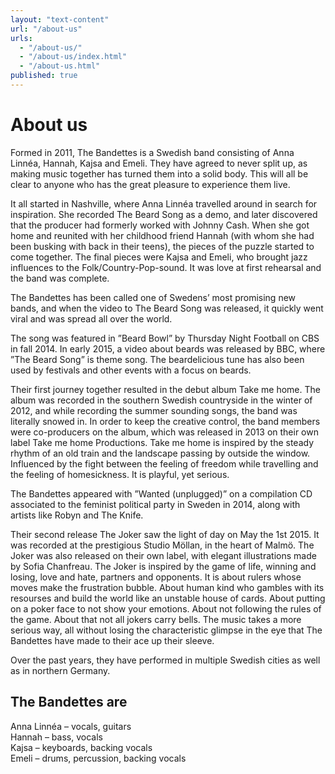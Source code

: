 ```yaml
---
layout: "text-content"
url: "/about-us"
urls: 
  - "/about-us/"
  - "/about-us/index.html"
  - "/about-us.html"
published: true
---
```




# About us

Formed in 2011, The Bandettes is a Swedish band consisting of Anna Linnéa, Hannah, Kajsa and Emeli. They have agreed to never split up, as making music together has turned them into a solid body. This will all be clear to anyone who has the great pleasure to experience them live.

It all started in Nashville, where Anna Linnéa travelled around in search for inspiration. She recorded The Beard Song as a demo, and later discovered that the producer had formerly worked with Johnny Cash. When she got home and reunited with her childhood friend Hannah (with whom she had been busking with back in their teens), the pieces of the puzzle started to come together. The final pieces were Kajsa and Emeli, who brought jazz influences to the Folk/Country-Pop-sound. It was love at first rehearsal and the band was complete.

The Bandettes has been called one of Swedens’ most promising new bands, and when the video to The Beard Song was released, it quickly went viral and was spread all over the world.

The song was featured in ”Beard Bowl” by Thursday Night Football on CBS in fall 2014.
In early 2015, a video about beards was released by BBC, where ”The Beard Song” is theme song. The beardelicious tune has also been used by festivals and other events with a focus on beards.

Their first journey together resulted in the debut album Take me home. The album was recorded in the southern Swedish countryside in the winter of 2012, and while recording the summer sounding songs, the band was literally snowed in. In order to keep the creative control, the band members were co-producers on the album, which was released in 2013 on their own label Take me home Productions. Take me home is inspired by the steady rhythm of an old train and the landscape passing by outside the window. Influenced by the fight between the feeling of freedom while travelling and the feeling of homesickness. It is playful, yet serious.

The Bandettes appeared with ”Wanted (unplugged)” on a compilation CD associated to the feminist political party in Sweden in 2014, along with artists like Robyn and The Knife.

Their second release The Joker saw the light of day on May the 1st 2015. It was recorded at the prestigious Studio Möllan, in the heart of Malmö. The Joker was also released on their own label, with elegant illustrations made by Sofia Chanfreau. The Joker is inspired by the game of life, winning and losing, love and hate, partners and opponents. It is about rulers whose moves make the frustration bubble. About human kind who gambles with its resourses and build the world like an unstable house of cards. About putting on a poker face to not show your emotions. About not following the rules of the game. About that not all jokers carry bells. The music takes a more serious way, all without losing the characteristic glimpse in the eye that The Bandettes have made to their ace up their sleeve.

Over the past years, they have performed in multiple Swedish cities as well as in northern Germany.

## The Bandettes are

Anna Linnéa – vocals, guitars  
Hannah – bass, vocals  
Kajsa – keyboards, backing vocals  
Emeli – drums, percussion, backing vocals  
